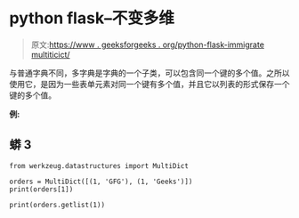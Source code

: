 # python flask–不变多维

> 原文:[https://www . geeksforgeeks . org/python-flask-immigrate multiticict/](https://www.geeksforgeeks.org/python-flask-immutablemultidict/)

与普通字典不同，多字典是字典的一个子类，可以包含同一个键的多个值。之所以使用它，是因为一些表单元素对同一个键有多个值，并且它以列表的形式保存一个键的多个值。

**例:**

## 蟒 3

```
from werkzeug.datastructures import MultiDict

orders = MultiDict([(1, 'GFG'), (1, 'Geeks')])
print(orders[1])

print(orders.getlist(1))
```